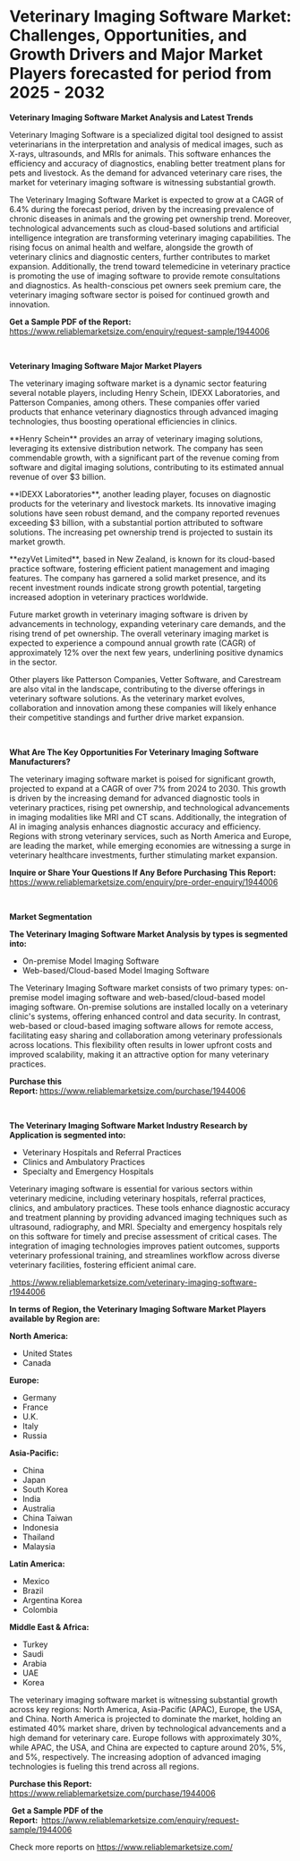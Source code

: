 <p><h1>Veterinary Imaging Software Market: Challenges, Opportunities, and Growth Drivers and Major Market Players forecasted for period from 2025 - 2032</h1></p><p><strong>Veterinary Imaging Software Market Analysis and Latest Trends</strong></p>
<p><p>Veterinary Imaging Software is a specialized digital tool designed to assist veterinarians in the interpretation and analysis of medical images, such as X-rays, ultrasounds, and MRIs for animals. This software enhances the efficiency and accuracy of diagnostics, enabling better treatment plans for pets and livestock. As the demand for advanced veterinary care rises, the market for veterinary imaging software is witnessing substantial growth.</p><p>The Veterinary Imaging Software Market is expected to grow at a CAGR of 6.4% during the forecast period, driven by the increasing prevalence of chronic diseases in animals and the growing pet ownership trend. Moreover, technological advancements such as cloud-based solutions and artificial intelligence integration are transforming veterinary imaging capabilities. The rising focus on animal health and welfare, alongside the growth of veterinary clinics and diagnostic centers, further contributes to market expansion. Additionally, the trend toward telemedicine in veterinary practice is promoting the use of imaging software to provide remote consultations and diagnostics. As health-conscious pet owners seek premium care, the veterinary imaging software sector is poised for continued growth and innovation.</p></p>
<p><strong>Get a Sample PDF of the Report:&nbsp;</strong> <a href="https://www.reliablemarketsize.com/enquiry/request-sample/1944006?utm_campaign=3053&utm_medium=2&utm_source=Github&utm_content=ia&utm_term=09032025&utm_id=veterinary-imaging-software">https://www.reliablemarketsize.com/enquiry/request-sample/1944006</a></p>
<p>&nbsp;</p>
<p><strong>Veterinary Imaging Software Major Market Players</strong></p>
<p><p>The veterinary imaging software market is a dynamic sector featuring several notable players, including Henry Schein, IDEXX Laboratories, and Patterson Companies, among others. These companies offer varied products that enhance veterinary diagnostics through advanced imaging technologies, thus boosting operational efficiencies in clinics.</p><p>**Henry Schein** provides an array of veterinary imaging solutions, leveraging its extensive distribution network. The company has seen commendable growth, with a significant part of the revenue coming from software and digital imaging solutions, contributing to its estimated annual revenue of over $3 billion.</p><p>**IDEXX Laboratories**, another leading player, focuses on diagnostic products for the veterinary and livestock markets. Its innovative imaging solutions have seen robust demand, and the company reported revenues exceeding $3 billion, with a substantial portion attributed to software solutions. The increasing pet ownership trend is projected to sustain its market growth.</p><p>**ezyVet Limited**, based in New Zealand, is known for its cloud-based practice software, fostering efficient patient management and imaging features. The company has garnered a solid market presence, and its recent investment rounds indicate strong growth potential, targeting increased adoption in veterinary practices worldwide.</p><p>Future market growth in veterinary imaging software is driven by advancements in technology, expanding veterinary care demands, and the rising trend of pet ownership. The overall veterinary imaging market is expected to experience a compound annual growth rate (CAGR) of approximately 12% over the next few years, underlining positive dynamics in the sector.</p><p>Other players like Patterson Companies, Vetter Software, and Carestream are also vital in the landscape, contributing to the diverse offerings in veterinary software solutions. As the veterinary market evolves, collaboration and innovation among these companies will likely enhance their competitive standings and further drive market expansion.</p></p>
<p>&nbsp;</p>
<p><strong>What Are The Key Opportunities For Veterinary Imaging Software Manufacturers?</strong></p>
<p><p>The veterinary imaging software market is poised for significant growth, projected to expand at a CAGR of over 7% from 2024 to 2030. This growth is driven by the increasing demand for advanced diagnostic tools in veterinary practices, rising pet ownership, and technological advancements in imaging modalities like MRI and CT scans. Additionally, the integration of AI in imaging analysis enhances diagnostic accuracy and efficiency. Regions with strong veterinary services, such as North America and Europe, are leading the market, while emerging economies are witnessing a surge in veterinary healthcare investments, further stimulating market expansion.</p></p>
<p><strong>Inquire or Share Your Questions If Any Before Purchasing This Report:</strong> <a href="https://www.reliablemarketsize.com/enquiry/pre-order-enquiry/1944006?utm_campaign=3053&utm_medium=2&utm_source=Github&utm_content=ia&utm_term=09032025&utm_id=veterinary-imaging-software">https://www.reliablemarketsize.com/enquiry/pre-order-enquiry/1944006</a></p>
<p>&nbsp;</p>
<p><strong>Market Segmentation</strong></p>
<p><strong>The Veterinary Imaging Software Market Analysis by types is segmented into:</strong></p>
<p><ul><li>On-premise Model Imaging Software</li><li>Web-based/Cloud-based Model Imaging Software</li></ul></p>
<p><p>The Veterinary Imaging Software market consists of two primary types: on-premise model imaging software and web-based/cloud-based model imaging software. On-premise solutions are installed locally on a veterinary clinic's systems, offering enhanced control and data security. In contrast, web-based or cloud-based imaging software allows for remote access, facilitating easy sharing and collaboration among veterinary professionals across locations. This flexibility often results in lower upfront costs and improved scalability, making it an attractive option for many veterinary practices.</p></p>
<p><strong>Purchase this Report:&nbsp;</strong><a href="https://www.reliablemarketsize.com/purchase/1944006?utm_campaign=3053&utm_medium=2&utm_source=Github&utm_content=ia&utm_term=09032025&utm_id=veterinary-imaging-software">https://www.reliablemarketsize.com/purchase/1944006</a></p>
<p>&nbsp;</p>
<p><strong>The Veterinary Imaging Software Market Industry Research by Application is segmented into:</strong></p>
<p><ul><li>Veterinary Hospitals and Referral Practices</li><li>Clinics and Ambulatory Practices</li><li>Specialty and Emergency Hospitals</li></ul></p>
<p><p>Veterinary imaging software is essential for various sectors within veterinary medicine, including veterinary hospitals, referral practices, clinics, and ambulatory practices. These tools enhance diagnostic accuracy and treatment planning by providing advanced imaging techniques such as ultrasound, radiography, and MRI. Specialty and emergency hospitals rely on this software for timely and precise assessment of critical cases. The integration of imaging technologies improves patient outcomes, supports veterinary professional training, and streamlines workflow across diverse veterinary facilities, fostering efficient animal care.</p></p>
<p><a href="https://www.reliablemarketsize.com/veterinary-imaging-software-r1944006?utm_campaign=3053&utm_medium=2&utm_source=Github&utm_content=ia&utm_term=09032025&utm_id=veterinary-imaging-software">&nbsp;https://www.reliablemarketsize.com/veterinary-imaging-software-r1944006</a></p>
<p><strong>In terms of Region, the Veterinary Imaging Software Market Players available by Region are:</strong></p>
<p>
    <p> <strong> North America: </strong>
        <ul>
            <li>United States</li>
            <li>Canada</li>
        </ul>
        </p> 
    <p> <strong> Europe: </strong>
        <ul>
            <li>Germany</li>
            <li>France</li>
            <li>U.K.</li>
            <li>Italy</li>
            <li>Russia</li>
        </ul>
        </p> 
    <p> <strong> Asia-Pacific: </strong>
        <ul>
            <li>China</li>
            <li>Japan</li>
            <li>South Korea</li>
            <li>India</li>
            <li>Australia</li>
            <li>China Taiwan</li>
            <li>Indonesia</li>
            <li>Thailand</li>
            <li>Malaysia</li>
        </ul>
        </p> 
    <p> <strong> Latin America: </strong>
        <ul>
            <li>Mexico</li>
            <li>Brazil</li>
            <li>Argentina Korea</li>
            <li>Colombia</li>
        </ul>
        </p> 
    <p> <strong> Middle East & Africa: </strong>
        <ul>
            <li>Turkey</li>
            <li>Saudi</li>
            <li>Arabia</li>
            <li>UAE</li>
            <li>Korea</li>
        </ul>
    </p>
    </p>
<p><p>The veterinary imaging software market is witnessing substantial growth across key regions: North America, Asia-Pacific (APAC), Europe, the USA, and China. North America is projected to dominate the market, holding an estimated 40% market share, driven by technological advancements and a high demand for veterinary care. Europe follows with approximately 30%, while APAC, the USA, and China are expected to capture around 20%, 5%, and 5%, respectively. The increasing adoption of advanced imaging technologies is fueling this trend across all regions.</p></p>
<p><strong>Purchase this Report: </strong><a href="https://www.reliablemarketsize.com/purchase/1944006?utm_campaign=3053&utm_medium=2&utm_source=Github&utm_content=ia&utm_term=09032025&utm_id=veterinary-imaging-software">https://www.reliablemarketsize.com/purchase/1944006</a></p>
<p>&nbsp;<strong>Get a Sample PDF of the Report:&nbsp;&nbsp;</strong><a href="https://www.reliablemarketsize.com/enquiry/request-sample/1944006?utm_campaign=3053&utm_medium=2&utm_source=Github&utm_content=ia&utm_term=09032025&utm_id=veterinary-imaging-software">https://www.reliablemarketsize.com/enquiry/request-sample/1944006</a></p>
<p><strong></strong></p>
<p>Check more reports on <a href="https://www.reliablemarketsize.com/?utm_campaign=3053&utm_medium=2&utm_source=Github&utm_content=ia&utm_term=09032025&utm_id=veterinary-imaging-software">https://www.reliablemarketsize.com/</a></p>
